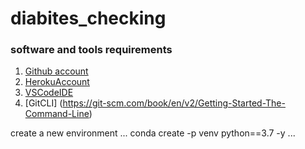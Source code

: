 # diabites_checking
### software and tools requirements

1. [Github account](https://github.com/)
2. [HerokuAccount](https://heroku.com)
3. [VSCodeIDE](https://code.visualstudio.com/)
4. [GitCLI] (https://git-scm.com/book/en/v2/Getting-Started-The-Command-Line)

create a new environment
...
conda create -p venv python==3.7 -y
...
